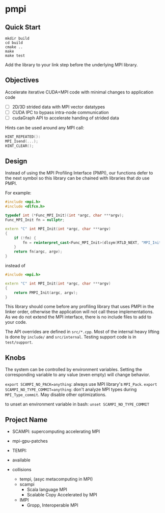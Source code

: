 # pmpi

## Quick Start

```
mkdir build
cd build
cmake ..
make
make test
```

Add the library to your link step before the underlying MPI library.

## Objectives

Accelerate iterative CUDA+MPI code with minimal changes to application code

- [ ] 2D/3D strided data with MPI vector datatypes
- [ ] CUDA IPC to bypass intra-node communication
- [ ] cudaGraph API to accelerate handing of strided data

Hints can be used around any MPI call:

```c++
HINT_REPEATED():
MPI_Isend(...);
HINT_CLEAR();
```



## Design

Instead of using the MPI Profiling Interface (PMPI), our functions defer to the next symbol so this library can be chained with libraries that *do* use PMPI.

For example:

```c++
#include <mpi.h>
#include <dlfcn.h>

typedef int (*Func_MPI_Init)(int *argc, char ***argv);
Func_MPI_Init fn = nullptr;

extern "C" int MPI_Init(int *argc, char ***argv)
{
    if (!fn) {
        fn = reinterpret_cast<Func_MPI_Init>(dlsym(RTLD_NEXT, "MPI_Init"));
    }
    return fn(argc, argv);
}
```

instead of 

```c++
#include <mpi.h>

extern "C" int MPI_Init(int *argc, char ***argv)
{
    return PMPI_Init(argc, argv);
}
```

This library should come before any profiling library that uses PMPI in the linker order, otherwise the application will not call these implementations.
As we do not extend the MPI interface, there is no include files to add to your code.

The API overrides are defined in `src/*.cpp`.
Most of the internal heavy lifting is done by `include/` and `src/internal`.
Testing support code is in `test/support`.

## Knobs

The system can be controlled by environment variables.
Setting the corresponding variable to any value (even empty) will change behavior.

`export SCAMPI_NO_PACK=anything`: always use MPI library's `MPI_Pack`.
`export SCAMPI_NO_TYPE_COMMIT=anything`: don't analyze MPI types during `MPI_Type_commit`. May disable other optimizations.

to unset an environment variable in bash: `unset SCAMPI_NO_TYPE_COMMIT`



## Project Name

* SCAMPI: supercomputing accelerating MPI
* mpi-gpu-patches
* TEMPI: 

* available
* collisions
  * tempi, (asyc metacomputing in MPI)
  * scampi
    * Scala language MPI
    * Scalable Copy Accelerated by MPI
  * IMPI
    * Gropp, Interoperable MPI